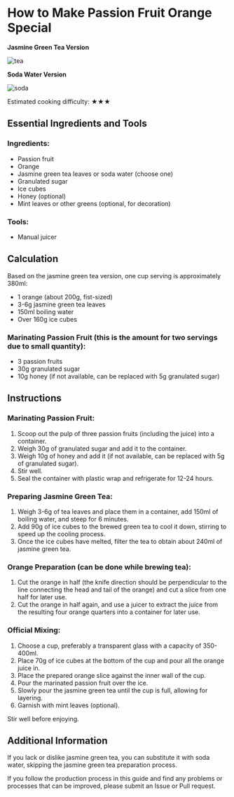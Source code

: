 # How to Make Passion Fruit Orange Special

**Jasmine Green Tea Version**

![tea](./tea-version.jpg)

**Soda Water Version**

![soda](./soda-version.jpg)

Estimated cooking difficulty: ★★★

## Essential Ingredients and Tools

### Ingredients:
- Passion fruit
- Orange
- Jasmine green tea leaves or soda water (choose one)
- Granulated sugar
- Ice cubes
- Honey (optional)
- Mint leaves or other greens (optional, for decoration)

### Tools:
- Manual juicer

## Calculation

Based on the jasmine green tea version, one cup serving is approximately 380ml:

- 1 orange (about 200g, fist-sized)
- 3-6g jasmine green tea leaves
- 150ml boiling water
- Over 160g ice cubes

### Marinating Passion Fruit (this is the amount for two servings due to small quantity):

- 3 passion fruits
- 30g granulated sugar
- 10g honey (if not available, can be replaced with 5g granulated sugar)

## Instructions

### Marinating Passion Fruit:

1. Scoop out the pulp of three passion fruits (including the juice) into a container.
2. Weigh 30g of granulated sugar and add it to the container.
3. Weigh 10g of honey and add it (if not available, can be replaced with 5g of granulated sugar).
4. Stir well.
5. Seal the container with plastic wrap and refrigerate for 12-24 hours.

### Preparing Jasmine Green Tea:

1. Weigh 3-6g of tea leaves and place them in a container, add 150ml of boiling water, and steep for 6 minutes.
2. Add 90g of ice cubes to the brewed green tea to cool it down, stirring to speed up the cooling process.
3. Once the ice cubes have melted, filter the tea to obtain about 240ml of jasmine green tea.

### Orange Preparation (can be done while brewing tea):

1. Cut the orange in half (the knife direction should be perpendicular to the line connecting the head and tail of the orange) and cut a slice from one half for later use.
2. Cut the orange in half again, and use a juicer to extract the juice from the resulting four orange quarters into a container for later use.

### Official Mixing:

1. Choose a cup, preferably a transparent glass with a capacity of 350-400ml.
2. Place 70g of ice cubes at the bottom of the cup and pour all the orange juice in.
3. Place the prepared orange slice against the inner wall of the cup.
4. Pour the marinated passion fruit over the ice.
5. Slowly pour the jasmine green tea until the cup is full, allowing for layering.
6. Garnish with mint leaves (optional).

Stir well before enjoying.

## Additional Information

If you lack or dislike jasmine green tea, you can substitute it with soda water, skipping the jasmine green tea preparation process.

If you follow the production process in this guide and find any problems or processes that can be improved, please submit an Issue or Pull request.
